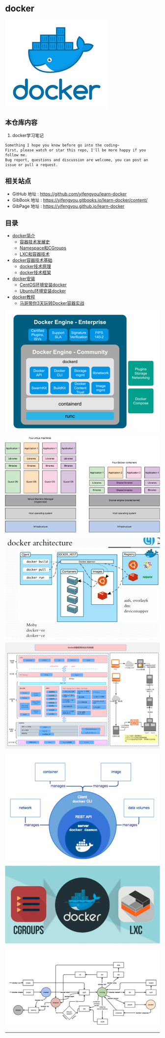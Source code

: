 # docker

![20191205_141720_44](image/20191205_141720_44.png)

## 本仓库内容

1. docker学习笔记

```
Something I hope you know before go into the coding~
First, please watch or star this repo, I'll be more happy if you follow me.
Bug report, questions and discussion are welcome, you can post an issue or pull a request.
```

## 相关站点

* GitHub 地址 : <https://github.com/yifengyou/learn-docker>
* GibBook 地址 : <https://yifengyou.gitbooks.io/learn-docker/content/>
* GibPage 地址 : <https://yifengyou.github.io/learn-docker>

## 目录

* [docker简介](docs/docker简介.md)
    * [容器技术发展史](docs/docker简介/容器技术发展史.md)
    * [Namespace和CGroups](docs/docker简介/Namespace和CGroups.md)
    * [LXC和容器技术](docs/docker简介/LXC和容器技术.md)
* [docker容器技术基础](docs/docker容器技术基础.md)
    * [docker技术原理](docs/docker容器技术基础/docker技术原理.md)
    * [docker技术框架](docs/docker容器技术基础/docker技术框架.md)
* [docker安装](docs/docker安装.md)
    * [CentOS环境安装docker](docs/docker安装/CentOS环境安装docker.md)
    * [Ubuntu环境安装docker](docs/docker安装/Ubuntu环境安装docker.md)
* [docker教程](docs/docker教程.md)
    * [马哥带你3天玩转Docker容器实战](docs/docker教程/马哥带你3天玩转Docker容器实战.md)


![20191205_141827_82](image/20191205_141827_82.png)

![20191205_141855_69](image/20191205_141855_69.png)

![20191205_142242_56](image/20191205_142242_56.png)

![20191205_143635_46](image/20191205_143635_46.png)

![20191205_143952_53](image/20191205_143952_53.png)

![20191205_145150_47](image/20191205_145150_47.png)

![20191205_160238_08](image/20191205_160238_08.png) 

---
